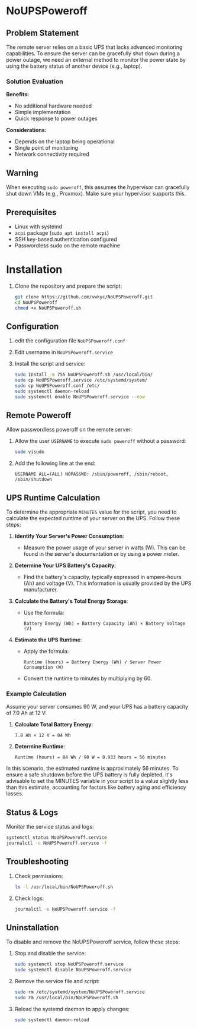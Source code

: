 # NoUPSPoweroff

## Problem Statement

The remote server relies on a basic UPS that lacks advanced monitoring capabilities. To ensure the server can be gracefully shut down during a power outage, we need an external method to monitor the power state by using the battery status of another device (e.g., laptop).

### Solution Evaluation

**Benefits:**
- No additional hardware needed
- Simple implementation
- Quick response to power outages

**Considerations:**
- Depends on the laptop being operational
- Single point of monitoring
- Network connectivity required

## Warning

When executing `sudo poweroff`, this assumes the hypervisor can gracefully shut down VMs (e.g., Proxmox). Make sure your hypervisor supports this.

## Prerequisites

- Linux with systemd
- `acpi` package (`sudo apt install acpi`)
- SSH key-based authentication configured
- Passwordless sudo on the remote machine

# Installation

1. Clone the repository and prepare the script:
    ```bash
    git clone https://github.com/vwkyc/NoUPSPoweroff.git
    cd NoUPSPoweroff
    chmod +x NoUPSPoweroff.sh
    ```

## Configuration

1. edit the configuration file `NoUPSPoweroff.conf`

2. Edit username in `NoUPSPoweroff.service`

3. Install the script and service:
    ```bash
    sudo install -m 755 NoUPSPoweroff.sh /usr/local/bin/
    sudo cp NoUPSPoweroff.service /etc/systemd/system/
    sudo cp NoUPSPoweroff.conf /etc/
    sudo systemctl daemon-reload
    sudo systemctl enable NoUPSPoweroff.service --now
    ```

## Remote Poweroff

Allow passwordless poweroff on the remote server:

1. Allow the user `USERNAME` to execute `sudo poweroff` without a password:
    ```bash
    sudo visudo
    ```

2. Add the following line at the end:
    ```plaintext
    USERNAME ALL=(ALL) NOPASSWD: /sbin/poweroff, /sbin/reboot, /sbin/shutdown
    ```

## UPS Runtime Calculation

To determine the appropriate `MINUTES` value for the script, you need to calculate the expected runtime of your server on the UPS. Follow these steps:

1. **Identify Your Server's Power Consumption**:
   - Measure the power usage of your server in watts (W). This can be found in the server's documentation or by using a power meter.

2. **Determine Your UPS Battery's Capacity**:
   - Find the battery's capacity, typically expressed in ampere-hours (Ah) and voltage (V). This information is usually provided by the UPS manufacturer.

3. **Calculate the Battery's Total Energy Storage**:
   - Use the formula:
     ```plaintext
     Battery Energy (Wh) = Battery Capacity (Ah) × Battery Voltage (V)
     ```

4. **Estimate the UPS Runtime**:
   - Apply the formula:
     ```plaintext
     Runtime (hours) = Battery Energy (Wh) / Server Power Consumption (W)
     ```
   - Convert the runtime to minutes by multiplying by 60.

### Example Calculation

Assume your server consumes 90 W, and your UPS has a battery capacity of 7.0 Ah at 12 V:

1. **Calculate Total Battery Energy**:
   ```plaintext
   7.0 Ah × 12 V = 84 Wh
   ```

2. **Determine Runtime**:
   ```plaintext
   Runtime (hours) = 84 Wh / 90 W = 0.933 hours = 56 minutes
   ```

In this scenario, the estimated runtime is approximately 56 minutes. To ensure a safe shutdown before the UPS battery is fully depleted, it's advisable to set the MINUTES variable in your script to a value slightly less than this estimate, accounting for factors like battery aging and efficiency losses.

## Status & Logs

Monitor the service status and logs:
```bash
systemctl status NoUPSPoweroff.service
journalctl -u NoUPSPoweroff.service -f
```

## Troubleshooting

1. Check permissions:
    ```bash
    ls -l /usr/local/bin/NoUPSPoweroff.sh
    ```

2. Check logs:
    ```bash
    journalctl -u NoUPSPoweroff.service -f
    ```

## Uninstallation

To disable and remove the NoUPSPoweroff service, follow these steps:

1. Stop and disable the service:
    ```bash
    sudo systemctl stop NoUPSPoweroff.service
    sudo systemctl disable NoUPSPoweroff.service
    ```

2. Remove the service file and script:
    ```bash
    sudo rm /etc/systemd/system/NoUPSPoweroff.service
    sudo rm /usr/local/bin/NoUPSPoweroff.sh
    ```

3. Reload the systemd daemon to apply changes:
    ```bash
    sudo systemctl daemon-reload
    ```
